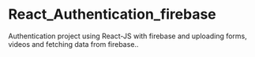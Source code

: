 # React_Authentication_firebase
Authentication project using React-JS with firebase and uploading forms, videos and fetching data from firebase.. 
